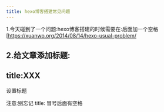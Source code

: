 ```yaml
---
title: hexo博客搭建常见问题
---
```

1.今天碰到了一个问题:hexo博客搭建的时候需要在:后面加一个空格[https://xuanwo.org/2014/08/14/hexo-usual-problem/

2.给文章添加标题:
---
title:XXX
---
设置标题 

注意:别忘记 title: 冒号后面有空格 
